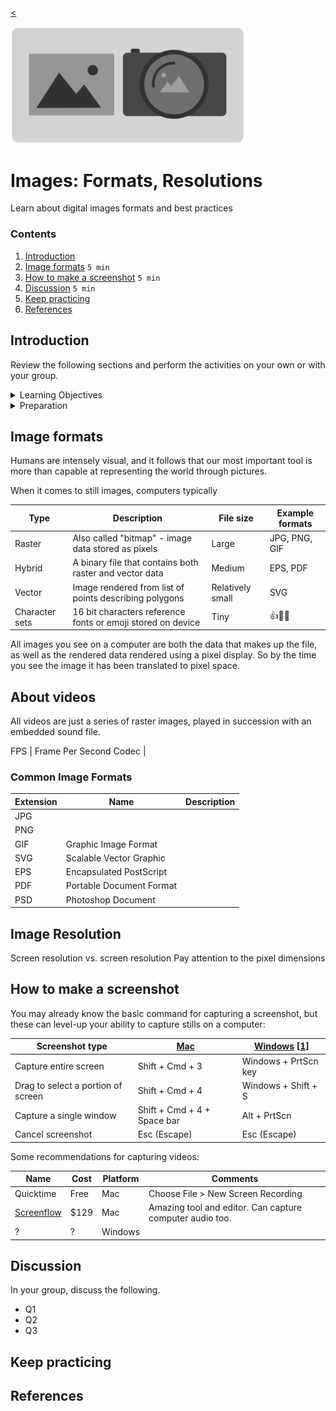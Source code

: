
[<](README.md)

<img width="375" src="assets/img/banner/banner-images.png">

# Images: Formats, Resolutions

Learn about digital images formats and best practices

### Contents

1. [Introduction](#introduction)
1. [Image formats](#image-formats) `5 min`
1. [How to make a screenshot](#how-to-make-a-screenshot) `5 min`
1. [Discussion](#discussion) `5 min`
1. [Keep practicing](#keep-practicing)
1. [References](#references)

## Introduction

Review the following sections and perform the activities on your own or with your group.

<details>
<summary>Learning Objectives</summary>

Students who complete the following will be able to:

- Describe types of digital images that computers can display and process
- List some common image types and their characteristics
- Explain ...
- Demonstrate ...

</details>

<details>
<summary>Preparation</summary>

Complete the following to prepare for this module

- [Command Line Crash Course](topics-command-line-crash-course.md)

</details>



## Image formats

Humans are intensely visual, and it follows that our most important tool is more than capable at representing the world through pictures.

When it comes to still images, computers typically

Type | Description | File size | Example formats
--- | --- |--- |---
Raster | Also called "bitmap" - image data stored as pixels | Large | JPG, PNG, GIF
Hybrid | A binary file that contains both raster and vector data | Medium | EPS, PDF
Vector | Image rendered from list of points describing polygons | Relatively small | SVG
Character sets | 16 bit characters reference fonts or emoji stored on device  | Tiny | 👍🦄🍤


All images you see on a computer are both the data that makes up the file, as well as the rendered data rendered using a pixel display. So by the time you see the image it has been translated to pixel space.


## About videos


All videos are just a series of raster images, played in succession with an embedded sound file.


FPS | Frame Per Second
Codec |




### Common Image Formats

Extension | Name | Description
--- | --- | ---
JPG |
PNG |
GIF | Graphic Image Format |
SVG | Scalable Vector Graphic |
EPS | Encapsulated PostScript |
PDF | Portable Document Format |
PSD | Photoshop Document |




## Image Resolution

Screen resolution vs. screen resolution
Pay attention to the pixel dimensions






## How to make a screenshot

You may already know the basic command for capturing a screenshot, but these can level-up your ability to capture stills on a computer:

Screenshot type | [Mac](https://support.apple.com/en-us/HT201361) | [Windows](https://www.cnet.com/how-to/7-ways-you-can-take-screenshots-in-windows-10) [[1](https://www.howtogeek.com/226280/how-to-take-screenshots-in-windows-10/)]
--- | --- | ---
Capture entire screen | Shift + Cmd + 3 | Windows + PrtScn key
Drag to select a portion of screen | Shift + Cmd + 4 | Windows + Shift + S
Capture a single window | Shift + Cmd + 4 + Space bar | Alt + PrtScn
Cancel screenshot | Esc (Escape) | Esc (Escape)


Some recommendations for capturing videos:

Name | Cost | Platform | Comments
--- | --- | --- | ---
Quicktime | Free | Mac | Choose File > New Screen Recording
[Screenflow](http://www.telestream.net/screenflow/overview.htm) | $129 | Mac | Amazing tool and editor. Can capture computer audio too.
? | ? | Windows



## Discussion

In your group, discuss the following.

- Q1
- Q2
- Q3

## Keep practicing



## References
